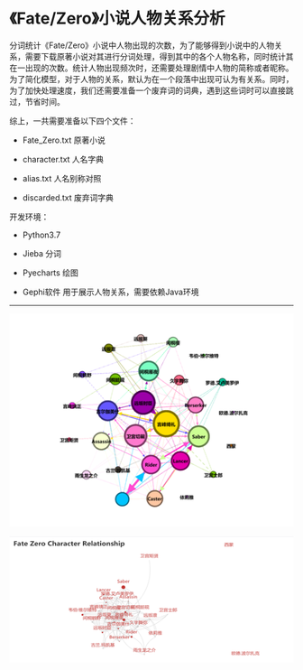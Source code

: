 # 《Fate/Zero》小说人物关系分析

​		分词统计《Fate/Zero》小说中人物出现的次数，为了能够得到小说中的人物关系，需要下载原著小说对其进行分词处理，得到其中的各个人物名称，同时统计其在一出现的次数。统计人物出现频次时，还需要处理剧情中人物的简称或者昵称。为了简化模型，对于人物的关系，默认为在一个段落中出现可认为有关系。同时，为了加快处理速度，我们还需要准备一个废弃词的词典，遇到这些词时可以直接跳过，节省时间。

综上，一共需要准备以下四个文件：

- Fate_Zero.txt 原著小说

- character.txt 人名字典

-  alias.txt 人名别称对照

- discarded.txt 废弃词字典

开发环境：

- Python3.7

-  Jieba 分词

- Pyecharts 绘图

- Gephi软件 用于展示人物关系，需要依赖Java环境

-------------------------------------

![1609138961981](readme.assets/1609138961981.png)

![1609139011278](readme.assets/1609139011278.png)

